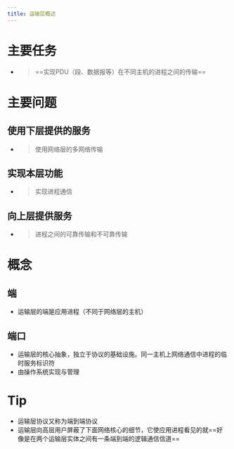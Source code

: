 ```yaml
---
title: 运输层概述
---
```




# 主要任务

- > ==实现PDU（段、数据报等）在不同主机的进程之间的传输==

# 主要问题

## 使用下层提供的服务

- > 使用网络层的多网络传输

## 实现本层功能

- > 实现进程通信

## 向上层提供服务

- > 进程之间的可靠传输和不可靠传输

# 概念

## 端

- 运输层的端是应用进程（不同于网络层的主机）

## 端口

- 运输层的核心抽象，独立于协议的基础设施。同一主机上网络通信中进程的临时服务标识符
- 由操作系统实现与管理

# Tip

- 运输层协议又称为端到端协议
- 运输层向高层用户屏蔽了下面网络核心的细节，它使应用进程看见的就==好像是在两个运输层实体之间有一条端到端的逻辑通信信道==
